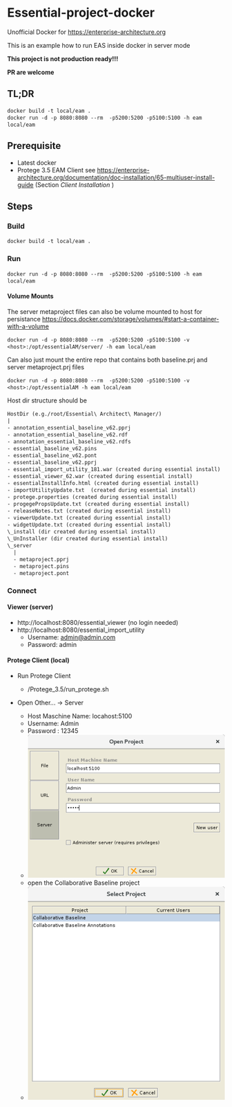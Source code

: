 # Essential-project-docker

Unofficial Docker for https://enterprise-architecture.org

This is an example how to run EAS inside docker in server mode

**This project is not production ready!!!**

**PR are welcome**

## TL;DR
```
docker build -t local/eam .
docker run -d -p 8080:8080 --rm  -p5200:5200 -p5100:5100 -h eam local/eam
```


## Prerequisite
- Latest docker
- Protege 3.5 EAM Client see https://enterprise-architecture.org/documentation/doc-installation/65-multiuser-install-guide (Section *Client Installation* )


## Steps

### Build

```
docker build -t local/eam .
```

### Run
```
docker run -d -p 8080:8080 --rm  -p5200:5200 -p5100:5100 -h eam local/eam
````

#### Volume Mounts

The server metaproject files can also be volume mounted to host for persistance
https://docs.docker.com/storage/volumes/#start-a-container-with-a-volume
```
docker run -d -p 8080:8080 --rm  -p5200:5200 -p5100:5100 -v <host>:/opt/essentialAM/server/ -h eam local/eam
````

Can also just mount the entire repo that contains both baseline.prj and server metaproject.prj files
```
docker run -d -p 8080:8080 --rm  -p5200:5200 -p5100:5100 -v <host>:/opt/essentialAM -h eam local/eam
````

Host dir structure should be
````
HostDir (e.g./root/Essential\ Architect\ Manager/)
|
- annotation_essential_baseline_v62.pprj
- annotation_essential_baseline_v62.rdf
- annotation_essential_baseline_v62.rdfs
- essential_baseline_v62.pins
- essential_baseline_v62.pont
- essential_baseline_v62.pprj
- essential_import_utility_181.war (created during essential install)
- essential_viewer_62.war (created during essential install)
- essentialInstallInfo.html (created during essential install)
- importUtilityUpdate.txt  (created during essential install)
- protege.properties (created during essential install)
- progegePropsUpdate.txt (created during essential install)
- releaseNotes.txt (created during essential install)
- viewerUpdate.txt (created during essential install)
- widgetUpdate.txt (created during essential install)
\_install (dir created during essential install)
\_UnInstaller (dir created during essential install)
\_server
  |
  - metaproject.pprj
  - metaproject.pins
  - metaproject.pont
````

### Connect

#### Viewer (server)
- http://localhost:8080/essential_viewer (no login needed)
- http://localhost:8080/essential_import_utility
  - Username: admin@admin.com
  - Password: admin

#### Protege Client (local)

- Run Protege Client
  - <install dir>/Protege_3.5/run_protege.sh

- Open Other... -> Server
  - Host Maschine Name: locahost:5100
  - Username: Admin
  - Password : 12345
  - ![open server](pics/server.png)
  - open the Collaborative Baseline project
  - ![collaborative](pics/collaborative.png)


